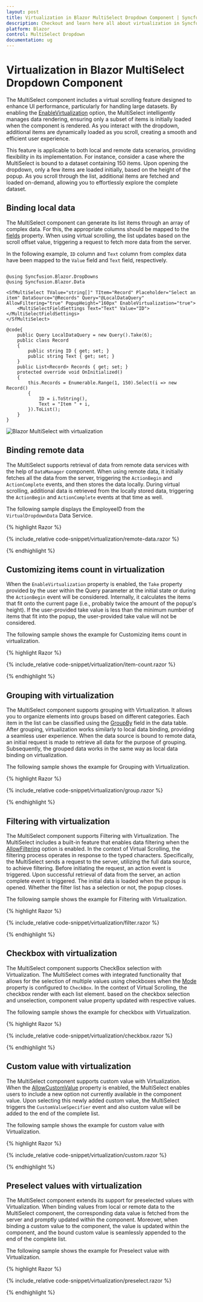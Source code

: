 ```yaml
---
layout: post
title: Virtualization in Blazor MultiSelect Dropdown Component | Syncfusion
description: Checkout and learn here all about virtualization in Syncfusion Blazor MultiSelect Dropdown component and much more.
platform: Blazor
control: MultiSelect Dropdown
documentation: ug
---
```


# Virtualization in Blazor MultiSelect Dropdown Component

The MultiSelect component includes a virtual scrolling feature designed to enhance UI performance, particularly for handling large datasets. By enabling the [EnableVirtualization](https://help.syncfusion.com/cr/blazor/Syncfusion.Blazor.DropDowns.SfMultiSelect-2.html#Syncfusion_Blazor_DropDowns_SfMultiSelect_2_EnableVirtualization) option, the MultiSelect intelligently manages data rendering, ensuring only a subset of items is initially loaded when the component is rendered. As you interact with the dropdown, additional items are dynamically loaded as you scroll, creating a smooth and efficient user experience.

This feature is applicable to both local and remote data scenarios, providing flexibility in its implementation. For instance, consider a case where the MultiSelect is bound to a dataset containing 150 items. Upon opening the dropdown, only a few items are loaded initially, based on the height of the popup. As you scroll through the list, additional items are fetched and loaded on-demand, allowing you to effortlessly explore the complete dataset.

## Binding local data

The MultiSelect component can generate its list items through an array of complex data. For this, the appropriate columns should be mapped to the [fields](https://help.syncfusion.com/cr/blazor/Syncfusion.Blazor.DropDowns.MultiSelectFieldSettings.html) property. When using virtual scrolling, the list updates based on the scroll offset value, triggering a request to fetch more data from the server.

In the following example, `ID` column and `Text` column from complex data have been mapped to the `Value` field and `Text` field, respectively.

```cshtml

@using Syncfusion.Blazor.DropDowns
@using Syncfusion.Blazor.Data 

<SfMultiSelect TValue="string[]" TItem="Record" Placeholder="Select an item" DataSource="@Records" Query="@LocalDataQuery" AllowFiltering="true" PopupHeight="160px" EnableVirtualization="true">
    <MultiSelectFieldSettings Text="Text" Value="ID"></MultiSelectFieldSettings>
</SfMultiSelect>

@code{
    public Query LocalDataQuery = new Query().Take(6); 
    public class Record 
    { 
        public string ID { get; set; } 
        public string Text { get; set; } 
    } 
    public List<Record> Records { get; set; } 
    protected override void OnInitialized()
    { 
        this.Records = Enumerable.Range(1, 150).Select(i => new Record() 
        { 
            ID = i.ToString(), 
            Text = "Item " + i, 
        }).ToList(); 
    } 
}
```

![Blazor MultiSelect with virtualization](./images/blazor-multiselect-dropdown-virtualization.gif)

## Binding remote data

The MultiSelect supports retrieval of data from remote data services with the help of `DataManager` component. When using remote data, it initially fetches all the data from the server, triggering the `ActionBegin` and `ActionComplete` events, and then stores the data locally. During virtual scrolling, additional data is retrieved from the locally stored data, triggering the `ActionBegin` and `ActionComplete` events at that time as well.

The following sample displays the EmployeeID from the `VirtualDropdownData` Data Service.

{% highlight Razor %}

{% include_relative code-snippet/virtualization/remote-data.razor %}

{% endhighlight %}

## Customizing items count in virtualization 

When the `EnableVirtualization` property is enabled, the `Take` property provided by the user within the Query parameter at the initial state or during the `ActionBegin` event will be considered. Internally, it calculates the items that fit onto the current page (i.e., probably twice the amount of the popup's height). If the user-provided take value is less than the minimum number of items that fit into the popup, the user-provided take value will not be considered.

The following sample shows the example for Customizing items count in virtualization.

{% highlight Razor %}

{% include_relative code-snippet/virtualization/item-count.razor %}

{% endhighlight %}

## Grouping with virtualization

The MultiSelect component supports grouping with Virtualization. It allows you to organize elements into groups based on different categories. Each item in the list can be classified using the [GroupBy](https://help.syncfusion.com/cr/blazor/Syncfusion.Blazor.DropDowns.MultiSelectFieldSettings.html#Syncfusion_Blazor_DropDowns_MultiSelectFieldSettings_GroupBy) field in the data table. After grouping, virtualization works similarly to local data binding, providing a seamless user experience. When the data source is bound to remote data, an initial request is made to retrieve all data for the purpose of grouping. Subsequently, the grouped data works in the same way as local data binding on virtualization. 

The following sample shows the example for Grouping with Virtualization. 

{% highlight Razor %}

{% include_relative code-snippet/virtualization/group.razor %}

{% endhighlight %}

## Filtering with virtualization

The MultiSelect component supports Filtering with Virtualization. The MultiSelect includes a built-in feature that enables data filtering when the [AllowFiltering](https://help.syncfusion.com/cr/blazor/Syncfusion.Blazor.DropDowns.MultiSelectModel-1.html#Syncfusion_Blazor_DropDowns_MultiSelectModel_1_AllowFiltering) option is enabled. In the context of Virtual Scrolling, the filtering process operates in response to the typed characters. Specifically, the MultiSelect sends a request to the server, utilizing the full data source, to achieve filtering. Before initiating the request, an action event is triggered. Upon successful retrieval of data from the server, an action complete event is triggered. The initial data is loaded when the popup is opened. Whether the filter list has a selection or not, the popup closes.

The following sample shows the example for Filtering with Virtualization.

{% highlight Razor %}

{% include_relative code-snippet/virtualization/filter.razor %}

{% endhighlight %}

## Checkbox with virtualization

The MultiSelect component supports CheckBox selection with Virtualization. The MultiSelect comes with integrated functionality that allows for the selection of multiple values using checkboxes when the [Mode](https://help.syncfusion.com/cr/blazor/Syncfusion.Blazor.DropDowns.MultiSelectModel-1.html#Syncfusion_Blazor_DropDowns_MultiSelectModel_1_Mode) property is configured to `CheckBox`. In the context of Virtual Scrolling, the checkbox render with each list element. based on the checkbox selection and unselection, component value property updated with respective values.

The following sample shows the example for checkbox with Virtualization.

{% highlight Razor %}

{% include_relative code-snippet/virtualization/checkbox.razor %}

{% endhighlight %}


## Custom value with virtualization

The MultiSelect component supports custom value with Virtualization. When the [AllowCustomValue](https://help.syncfusion.com/cr/blazor/Syncfusion.Blazor.DropDowns.MultiSelectModel-1.html#Syncfusion_Blazor_DropDowns_MultiSelectModel_1_AllowCustomValue) property is enabled, the MultiSelect enables users to include a new option not currently available in the component value. Upon selecting this newly added custom value, the MultiSelect triggers the `CustomValueSpecifier` event and also custom value will be added to the end of the complete list.

The following sample shows the example for custom value with Virtualization.

{% highlight Razor %}

{% include_relative code-snippet/virtualization/custom.razor %}

{% endhighlight %}

## Preselect values with virtualization

The MultiSelect component extends its support for preselected values with Virtualization. When binding values from local or remote data to the MultiSelect component, the corresponding data value is fetched from the server and promptly updated within the component. Moreover, when binding a custom value to the component, the value is updated within the component, and the bound custom value is seamlessly appended to the end of the complete list.

The following sample shows the example for Preselect value with Virtualization.

{% highlight Razor %}

{% include_relative code-snippet/virtualization/preselect.razor %}

{% endhighlight %}
